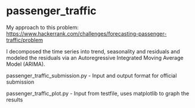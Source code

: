 # passenger_traffic

My approach to this problem:
https://www.hackerrank.com/challenges/forecasting-passenger-traffic/problem

I decomposed the time series into trend, seasonality and residuals and modeled the residuals via an Autoregressive Integrated Moving Average Model (ARIMA).

passenger_traffic_submission.py - Input and output format for official submission

passenger_traffic_plot.py - Input from testfile, uses matplotlib to graph the results
